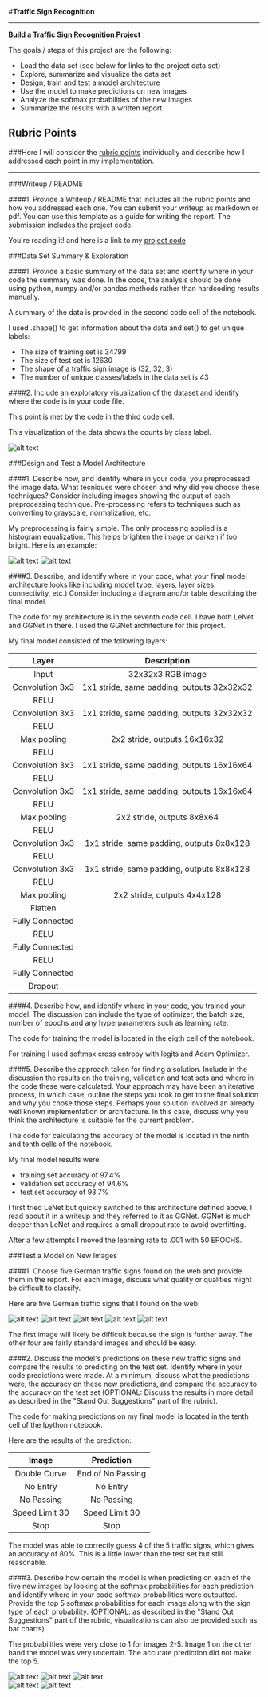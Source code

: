 #**Traffic Sign Recognition**

---

**Build a Traffic Sign Recognition Project**

The goals / steps of this project are the following:
* Load the data set (see below for links to the project data set)
* Explore, summarize and visualize the data set
* Design, train and test a model architecture
* Use the model to make predictions on new images
* Analyze the softmax probabilities of the new images
* Summarize the results with a written report


[//]: # (Image References)

[image1]: ./Data/WriteupImages/barChart.jpeg "Visualization"
[image2]: ./Data/WriteupImages/beforeProcessing.jpeg "Before Processing"
[image3]: ./Data/WriteupImages/afterProcessing.jpeg "After Processing"
[image4]: ./Data/OnlinePhotos/double-curve.resize.jpg "Traffic Sign 1"
[image5]: ./Data/OnlinePhotos/no-entry.resized.jpg "Traffic Sign 2"
[image6]: ./Data/OnlinePhotos/nopassing.resized.jpg "Traffic Sign 3"
[image7]: ./Data/OnlinePhotos/speed30.resized.jpg "Traffic Sign 4"
[image8]: ./Data/OnlinePhotos/stop-sign.resized.jpg "Traffic Sign 5"
[image9]: ./Data/WriteupImages/image1-prob.jpeg "Traffic Sign 1 Prob"
[image10]: ./Data/WriteupImages/image2-prob.png "Traffic Sign 2 Prob"
[image11]: ./Data/WriteupImages/image3-prob.png "Traffic Sign 3 Prob"
[image12]: ./Data/WriteupImages/image4-prob.png "Traffic Sign 4 Prob"
[image13]: ./Data/WriteupImages/image5-prob.png "Traffic Sign 5 Prob"

## Rubric Points
###Here I will consider the [rubric points](https://review.udacity.com/#!/rubrics/481/view) individually and describe how I addressed each point in my implementation.

---
###Writeup / README

####1. Provide a Writeup / README that includes all the rubric points and how you addressed each one. You can submit your writeup as markdown or pdf. You can use this template as a guide for writing the report. The submission includes the project code.

You're reading it! and here is a link to my [project code](https://github.com/joshbullers/trafficSignClassifier/blob/master/Traffic_Sign_Classifier.ipynb)

###Data Set Summary & Exploration

####1. Provide a basic summary of the data set and identify where in your code the summary was done. In the code, the analysis should be done using python, numpy and/or pandas methods rather than hardcoding results manually.

A summary of the data is provided in the second code cell of the notebook.

I used .shape() to get information about the data and set() to get unique labels:

* The size of training set is 34799
* The size of test set is 12630
* The shape of a traffic sign image is (32, 32, 3)
* The number of unique classes/labels in the data set is 43

####2. Include an exploratory visualization of the dataset and identify where the code is in your code file.

This point is met by the code in the third code cell.

This visualization of the data shows the counts by class label.

![alt text][image1]

###Design and Test a Model Architecture

####1. Describe how, and identify where in your code, you preprocessed the image data. What tecniques were chosen and why did you choose these techniques? Consider including images showing the output of each preprocessing technique. Pre-processing refers to techniques such as converting to grayscale, normalization, etc.

My preprocessing is fairly simple. The only processing applied is a histogram equalization. This helps brighten
the image or darken if too bright. Here is an example:

![alt text][image2]
![alt text][image3]

####3. Describe, and identify where in your code, what your final model architecture looks like including model type, layers, layer sizes, connectivity, etc.) Consider including a diagram and/or table describing the final model.

The code for my architecture is in the seventh code cell. I have both LeNet and GGNet in there. I
used the GGNet architecture for this project.

My final model consisted of the following layers:

| Layer         		|     Description	        					|
|:---------------------:|:---------------------------------------------:|
| Input         		| 32x32x3 RGB image   							|
| Convolution 3x3     	| 1x1 stride, same padding, outputs 32x32x32 	|
| RELU					|												|
| Convolution 3x3	    | 1x1 stride, same padding, outputs 32x32x32    |
| RELU					|												|
| Max pooling	      	| 2x2 stride,  outputs 16x16x32   				|
| RELU          		|           									|
| Convolution 3x3     	| 1x1 stride, same padding, outputs 16x16x64 	|
| RELU					|												|
| Convolution 3x3	    | 1x1 stride, same padding, outputs 16x16x64    |
| RELU					|												|
| Max pooling	      	| 2x2 stride,  outputs 8x8x64   				|
| RELU          		|           									|
| Convolution 3x3     	| 1x1 stride, same padding, outputs 8x8x128 	|
| RELU					|												|
| Convolution 3x3	    | 1x1 stride, same padding, outputs 8x8x128     |
| RELU					|												|
| Max pooling			| 2x2 stride,  outputs 4x4x128					|
| Flatten				|												|
| Fully Connected		|												|
| RELU          		|												|
| Fully Connected		|												|
| RELU          		|												|
| Fully Connected		|												|
| Dropout       		|												|

####4. Describe how, and identify where in your code, you trained your model. The discussion can include the type of optimizer, the batch size, number of epochs and any hyperparameters such as learning rate.

The code for training the model is located in the eigth cell of the notebook.

For training I used softmax cross entropy with logits and Adam Optimizer.

####5. Describe the approach taken for finding a solution. Include in the discussion the results on the training, validation and test sets and where in the code these were calculated. Your approach may have been an iterative process, in which case, outline the steps you took to get to the final solution and why you chose those steps. Perhaps your solution involved an already well known implementation or architecture. In this case, discuss why you think the architecture is suitable for the current problem.

The code for calculating the accuracy of the model is located in the ninth and tenth cells of the notebook.

My final model results were:
* training set accuracy of 97.4%
* validation set accuracy of 94.6%
* test set accuracy of 93.7%

I first tried LeNet but quickly switched to this architecture defined above. I read about it in a
writeup and they referred to it as GGNet. GGNet is much deeper than LeNet and requires a small dropout
rate to avoid overfitting.

After a few attempts I moved the learning rate to .001 with 50 EPOCHS.

###Test a Model on New Images

####1. Choose five German traffic signs found on the web and provide them in the report. For each image, discuss what quality or qualities might be difficult to classify.

Here are five German traffic signs that I found on the web:

![alt text][image4] ![alt text][image5] ![alt text][image6]
![alt text][image7] ![alt text][image8]

The first image will likely be difficult because the sign is further away. The other four are fairly standard
images and should be easy.

####2. Discuss the model's predictions on these new traffic signs and compare the results to predicting on the test set. Identify where in your code predictions were made. At a minimum, discuss what the predictions were, the accuracy on these new predictions, and compare the accuracy to the accuracy on the test set (OPTIONAL: Discuss the results in more detail as described in the "Stand Out Suggestions" part of the rubric).

The code for making predictions on my final model is located in the tenth cell of the Ipython notebook.

Here are the results of the prediction:

| Image			        |     Prediction	        					|
|:---------------------:|:---------------------------------------------:|
| Double Curve     		| End of No Passing     						|
| No Entry     			| No Entry										|
| No Passing			| No Passing									|
| Speed Limit 30   		| Speed Limit 30				 				|
| Stop      			| Stop                							|


The model was able to correctly guess 4 of the 5 traffic signs, which gives an accuracy of 80%. This is a little lower than the test set but still reasonable.

####3. Describe how certain the model is when predicting on each of the five new images by looking at the softmax probabilities for each prediction and identify where in your code softmax probabilities were outputted. Provide the top 5 softmax probabilities for each image along with the sign type of each probability. (OPTIONAL: as described in the "Stand Out Suggestions" part of the rubric, visualizations can also be provided such as bar charts)

The probabilities were very close to 1 for images 2-5. Image 1 on the other hand the model was very uncertain.
The accurate prediction did not make the top 5.

![alt text][image9]
![alt text][image10]
![alt text][image11]  
![alt text][image12]
![alt text][image13]


